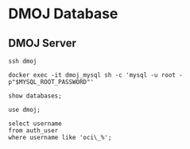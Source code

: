 # DMOJ Database

## DMOJ Server

```shell
ssh dmoj
```

```shell
docker exec -it dmoj_mysql sh -c 'mysql -u root -p"$MYSQL_ROOT_PASSWORD"'
```

```mariadb
show databases;
```

```mariadb
use dmoj;
```

```mariadb
select username
from auth_user
where username like 'oci\_%';
```
